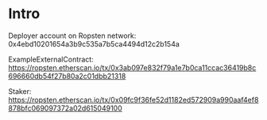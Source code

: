 # Intro
Deployer account on Ropsten network:
0x4ebd10201654a3b9c535a7b5ca4494d12c2b154a 

ExampleExternalContract:
https://ropsten.etherscan.io/tx/0x3ab097e832f79a1e7b0ca11ccac36419b8c696660db54f27b80a2c01dbb21318

Staker:
https://ropsten.etherscan.io/tx/0x09fc9f36fe52d1182ed572909a990aaf4ef8878bfc069097372a02d615049100


